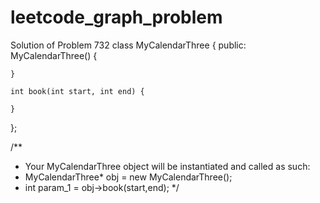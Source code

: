 # leetcode_graph_problem
Solution of Problem 732
class MyCalendarThree {
public:
    MyCalendarThree() {
        
    }
    
    int book(int start, int end) {
        
    }
};

/**
 * Your MyCalendarThree object will be instantiated and called as such:
 * MyCalendarThree* obj = new MyCalendarThree();
 * int param_1 = obj->book(start,end);
 */
